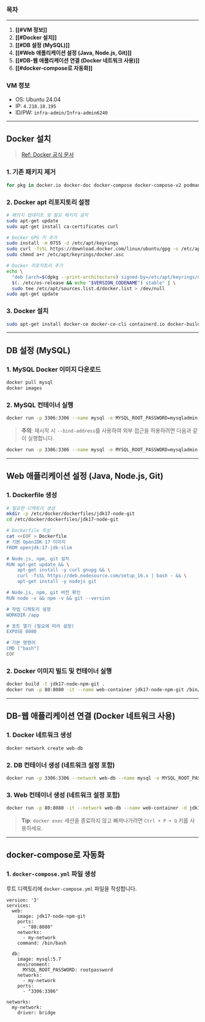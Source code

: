 ### 목차
---
1. **[[#VM 정보]]**
2. **[[#Docker 설치]]**
3. **[[#DB 설정 (MySQL)]]**
4. **[[#Web 애플리케이션 설정 (Java, Node.js, Git)]]**
5. **[[#DB-웹 애플리케이션 연결 (Docker 네트워크 사용)]]**
6. **[[#docker-compose로 자동화]]**

### VM 정보

- OS: Ubuntu 24.04
- IP: `4.218.18.195`
- ID/PW: `infra-admin/Infra-admin6240`
---
## Docker 설치

> [Ref: Docker 공식 문서](https://docs.docker.com/engine/install/ubuntu/)
### 1. 기존 패키지 제거
```bash
for pkg in docker.io docker-doc docker-compose docker-compose-v2 podman-docker containerd runc; do sudo apt-get remove $pkg; done
```
### 2. Docker apt 리포지토리 설정

```bash
# 패키지 업데이트 및 필요 패키지 설치
sudo apt-get update
sudo apt-get install ca-certificates curl

# Docker GPG 키 추가
sudo install -m 0755 -d /etc/apt/keyrings
sudo curl -fsSL https://download.docker.com/linux/ubuntu/gpg -o /etc/apt/keyrings/docker.asc
sudo chmod a+r /etc/apt/keyrings/docker.asc

# Docker 리포지토리 추가
echo \
  "deb [arch=$(dpkg --print-architecture) signed-by=/etc/apt/keyrings/docker.asc] https://download.docker.com/linux/ubuntu \
  $(. /etc/os-release && echo "$VERSION_CODENAME") stable" | \
  sudo tee /etc/apt/sources.list.d/docker.list > /dev/null
sudo apt-get update

```
### 3. Docker 설치

```bash
sudo apt-get install docker-ce docker-ce-cli containerd.io docker-buildx-plugin docker-compose-plugin
```
---
## DB 설정 (MySQL)

### 1. MySQL Docker 이미지 다운로드
```bash
docker pull mysql
docker images
```
### 2. MySQL 컨테이너 실행
```bash
docker run -p 3306:3306 --name mysql -e MYSQL_ROOT_PASSWORD=mysqladmin -d mysql
```
> **주의**: 재시작 시 `--bind-address`를 사용하여 외부 접근을 허용하려면 다음과 같이 실행합니다.
```bash
docker run -p 3306:3306 --name mysql -e MYSQL_ROOT_PASSWORD=mysqladmin -d mysql --bind-address=0.0.0.0
```
---
## Web 애플리케이션 설정 (Java, Node.js, Git)

### 1. Dockerfile 생성
```bash
# 필요한 디렉토리 생성
mkdir -p /etc/docker/dockerfiles/jdk17-node-git
cd /etc/docker/dockerfiles/jdk17-node-git

# Dockerfile 작성
cat <<EOF > Dockerfile
# 기본 OpenJDK 17 이미지
FROM openjdk:17-jdk-slim

# Node.js, npm, git 설치
RUN apt-get update && \
    apt-get install -y curl gnupg && \
    curl -fsSL https://deb.nodesource.com/setup_16.x | bash - && \
    apt-get install -y nodejs git

# Node.js, npm, git 버전 확인
RUN node -v && npm -v && git --version

# 작업 디렉토리 설정
WORKDIR /app

# 포트 열기 (필요에 따라 설정)
EXPOSE 8080

# 기본 명령어
CMD ["bash"]
EOF
```
### 2. Docker 이미지 빌드 및 컨테이너 실행
```bash
docker build -t jdk17-node-npm-git .
docker run -p 80:8080 -it --name web-container jdk17-node-npm-git /bin/bash
```
---
## DB-웹 애플리케이션 연결 (Docker 네트워크 사용)

### 1. Docker 네트워크 생성
```bash
docker network create web-db
```
### 2. DB 컨테이너 생성 (네트워크 설정 포함)
```bash
docker run -p 3306:3306 --network web-db --name mysql -e MYSQL_ROOT_PASSWORD=mysqladmin -d mysql --bind-address=0.0.0.0
```
### 3. Web 컨테이너 생성 (네트워크 설정 포함)
```bash
docker run -p 80:8080 -it --network web-db --name web-container -d jdk17-node-npm-git /bin/bash
```
> **Tip**: `docker exec` 세션을 종료하지 않고 빠져나가려면 `Ctrl + P + Q` 키를 사용하세요.
---
## docker-compose로 자동화

### 1. `docker-compose.yml` 파일 생성
루트 디렉토리에 `docker-compose.yml` 파일을 작성합니다.
```
version: '3'
services:
  web:
    image: jdk17-node-npm-git
    ports:
      - "80:8080"
    networks:
      - my-network
    command: /bin/bash

  db:
    image: mysql:5.7
    environment:
      MYSQL_ROOT_PASSWORD: rootpassword
    networks:
      - my-network
    ports:
      - "3306:3306"

networks:
  my-network:
    driver: bridge
```